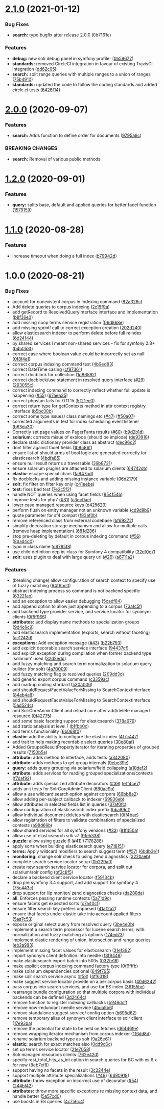 # [2.1.0](https://github.com/usemarkup/NeedleBundle/compare/v2.0.0...v2.1.0) (2021-01-12)


### Bug Fixes

* **search:** typo bugfix after release 2.0.0 ([0b7161e](https://github.com/usemarkup/NeedleBundle/commit/0b7161ebfa36a1f8881634b399619ba21decf6f2))


### Features

* **debug:** new solr debug panel in symfony profiler ([0b59677](https://github.com/usemarkup/NeedleBundle/commit/0b59677cbb7a6f89d02d47cc7cb937a0919e5265))
* **standards:** removed CircleCI integration in favour of existing TravisCI integration ([dd62c05](https://github.com/usemarkup/NeedleBundle/commit/dd62c05252859c3745264f430fbd7fdd10dbd857))
* **search:** split range queries with multiple ranges to a union of ranges ([75b4910](https://github.com/usemarkup/NeedleBundle/commit/75b4910ff4e3af349e0ec86469e0611ad702c0c9))
* **standards:** updated the code to follow the coding standards and added circle.ci tests ([6426f14](https://github.com/usemarkup/NeedleBundle/commit/6426f146900be93f04d8b5082798ca2203113ec1))

# [2.0.0](https://github.com/usemarkup/NeedleBundle/compare/v1.2.0...v2.0.0) (2020-09-07)


### Features

* **search:** Adds function to define order for documents ([9795a9c](https://github.com/usemarkup/NeedleBundle/commit/9795a9cdb403cbc6abdbe57d9dde076808504a80))


### BREAKING CHANGES

* **search:** Removal of various public methods

# [1.2.0](https://github.com/usemarkup/NeedleBundle/compare/v1.1.0...v1.2.0) (2020-09-01)


### Features

* **query:** splits base, default and applied queries for better facet function ([1579159](https://github.com/usemarkup/NeedleBundle/commit/1579159ef0055ab4058d7a2084c2ae71fe659e28))

# [1.1.0](https://github.com/usemarkup/NeedleBundle/compare/v1.0.0...v1.1.0) (2020-08-28)


### Features

* increase timeout when doing a full index ([b79942d](https://github.com/usemarkup/NeedleBundle/commit/b79942da2770a2a673028a8731f8c59ba818feec))

# 1.0.0 (2020-08-21)


### Bug Fixes

* account for nonexistent corpus in indexing command ([82a326c](https://github.com/usemarkup/NeedleBundle/commit/82a326cbdf67314e57534939ab88a212efadfd33))
* Add delete queries to corpus indexing ([2c15f9a](https://github.com/usemarkup/NeedleBundle/commit/2c15f9a849ff21a036383301919335d8de81643d))
* add getRecord to ResolvedQueryInterface interface and implementation ([b8f36e0](https://github.com/usemarkup/NeedleBundle/commit/b8f36e06331b07760794eede3f09d25621f14bf2))
* add missing noop terms service registration ([06d868e](https://github.com/usemarkup/NeedleBundle/commit/06d868e7c7bd6b901ddd252cb72ce5c832884837))
* add missing sprintf call to correct exception creation ([202d240](https://github.com/usemarkup/NeedleBundle/commit/202d2406140f764d83bf0bc6426bec8595187bea))
* allow elasticsearch indexer to perform delete before full reindex ([6d24144](https://github.com/usemarkup/NeedleBundle/commit/6d24144b80f04fa9f309267d9df2de4e6eb1e5c8))
* by shared services i meant non-shared services - fix for symfony 2.8+ ([b4b053f](https://github.com/usemarkup/NeedleBundle/commit/b4b053feae3179ec535bdf9b7ce14f767d1f29ef))
* correct case where boolean value could be incorrectly set as null ([0f8f4e1](https://github.com/usemarkup/NeedleBundle/commit/0f8f4e1001923d27114715262283584bf7e58e8e))
* correct corpus indexing command test ([4b9ed83](https://github.com/usemarkup/NeedleBundle/commit/4b9ed837dfaa334d36c22ff5b6d18e7f4fbec7db))
* correct DateTime casing ([cf87361](https://github.com/usemarkup/NeedleBundle/commit/cf8736153d606a006185da6d4879578a0b9962c2))
* correct docblock for collection ([1d86592](https://github.com/usemarkup/NeedleBundle/commit/1d86592c0e659444dd71e5c8a0a58130a5030eb3))
* correct docblock/use statement in resolved query interface ([#29](https://github.com/usemarkup/NeedleBundle/issues/29)) ([293055c](https://github.com/usemarkup/NeedleBundle/commit/293055cab593558b5bd658d2c6b479254d9c2838))
* correct indexing command to correctly reflect whether full update is happening ([#55](https://github.com/usemarkup/NeedleBundle/issues/55)) ([67aea35](https://github.com/usemarkup/NeedleBundle/commit/67aea35ec3470637008026ae14ebb3db49dfced7))
* correct phpstan fails for 0.11.15 ([5f21ee0](https://github.com/usemarkup/NeedleBundle/commit/5f21ee00fad363bb1a43dc797ef63702690a4a35))
* correct return type for getContexts method in attr context registry interface ([b5bc00b](https://github.com/usemarkup/NeedleBundle/commit/b5bc00b8522d0b67c406c88ed901f6102f9fc4a1))
* correct some type issues/ class namings etc ([#47](https://github.com/usemarkup/NeedleBundle/issues/47)) ([ff50a07](https://github.com/usemarkup/NeedleBundle/commit/ff50a07c85681b40f81f03f441d66a8b6db7b423))
* corrected arguments in test for index scheduling event listener ([b63da30](https://github.com/usemarkup/NeedleBundle/commit/b63da3086c74004ffe8e01d85ae6668798649d20))
* Correctly set page values on PagerFanta results ([#60](https://github.com/usemarkup/NeedleBundle/issues/60)) ([b9d2b1d](https://github.com/usemarkup/NeedleBundle/commit/b9d2b1d22dc18e6cf0dd24f3f9e4e0070b976e70))
* **solarium:** corrects misue of explode (should be implode) ([de93918](https://github.com/usemarkup/NeedleBundle/commit/de93918f43f4da6146ff07d7a2ab6e5134225737))
* declare static dictionary provider class as abstract ([dec96c2](https://github.com/usemarkup/NeedleBundle/commit/dec96c29b6afcddd9ec15d84edc8c32f51a0ad02))
* dont filter against facet fields ([1b8586f](https://github.com/usemarkup/NeedleBundle/commit/1b8586fabe292860eff15509ecdf3ab29f28e2c0))
* ensure list of should arms of bool logic are generated correctly for elasticsearch ([4bdfa85](https://github.com/usemarkup/NeedleBundle/commit/4bdfa854515c54e8e03c089e3a3f31b5f5fe113c))
* ensure null result returns a traversable ([36b8731](https://github.com/usemarkup/NeedleBundle/commit/36b87316647c06f7b6e36836518ece745cfb5be6))
* ensure solarium plugins are attached to solarium clients ([64742db](https://github.com/usemarkup/NeedleBundle/commit/64742db0bb71d2dbf77ac5fb8310dde76f118946))
* **elastic:** escape special chars ([1a847bd](https://github.com/usemarkup/NeedleBundle/commit/1a847bd82b56b024227d50068dcff189348ee419))
* fix docblocks and adding missing instance variable ([06d2179](https://github.com/usemarkup/NeedleBundle/commit/06d217966a134861900330c068078b60c73b1ad6))
* **solr:** fix filter on filter key only ([c41eebe](https://github.com/usemarkup/NeedleBundle/commit/c41eebe14325d2b46db82142adf0fa0ced58722f))
* **test:** fixes bad test ([7e2c5f2](https://github.com/usemarkup/NeedleBundle/commit/7e2c5f2c83ae5cb2d4ca4c2c6cf539100df70cfb))
* handle NOT queries when using facet fields ([854f54b](https://github.com/usemarkup/NeedleBundle/commit/854f54b5c5ab33025c8c8ec6b3602d1871c60909))
* improve tests for php7 ([#31](https://github.com/usemarkup/NeedleBundle/issues/31)) ([c3ec0ae](https://github.com/usemarkup/NeedleBundle/commit/c3ec0ae43e0b892c0bc584eed9ed3b4bdeafe129))
* lower case managed resource keys ([d425629](https://github.com/usemarkup/NeedleBundle/commit/d425629fe1fffa2aeafed1ea0494c972e28cd073))
* perform flush on entity manager not an unknown variable ([cd9d9b9](https://github.com/usemarkup/NeedleBundle/commit/cd9d9b9e181e50cc276542e439f785280becd141))
* quote parameter for sf4 compat ([f83af0b](https://github.com/usemarkup/NeedleBundle/commit/f83af0b8181c756b2a2b44eb6194c796638702c7))
* remove referenced class from external codebase ([bf69372](https://github.com/usemarkup/NeedleBundle/commit/bf69372a97d1f1595124a1c4b0abd9180a47ed55))
* simplify decoration storage mechanism and allow for multiple calls (remove heap implementation) ([681d286](https://github.com/usemarkup/NeedleBundle/commit/681d286d8938f6a45753f0b60ded9c2b2aadf25a))
* stop pre-deleting by default in corpus indexing command ([#56](https://github.com/usemarkup/NeedleBundle/issues/56)) ([8dad4d0](https://github.com/usemarkup/NeedleBundle/commit/8dad4d094b1527390b9cef571e9999c9b2944978))
* typo in class name ([d9785f8](https://github.com/usemarkup/NeedleBundle/commit/d9785f8ddec263e3960b4d54662c27e19f2be2c7))
* use child definition dep inj class for Symfony 4 compatibility ([32df0c7](https://github.com/usemarkup/NeedleBundle/commit/32df0c74497ef717cb7d50486b2948563bb9b648))
* **solr:** uses plugin to deal with large query uri ([#26](https://github.com/usemarkup/NeedleBundle/issues/26)) ([a8711a2](https://github.com/usemarkup/NeedleBundle/commit/a8711a2a29fd7ec6630815489a9d07e33cebaef9))


### Features

* (breaking change) allow configuration of search context to specify use of fuzzy matching ([64f6bc0](https://github.com/usemarkup/NeedleBundle/commit/64f6bc0c73f23a3089c7bdbc3a9b07087c964ae2))
* abstract indexing process so command is not backend specific ([63221ab](https://github.com/usemarkup/NeedleBundle/commit/63221abac82baa5733815895d46f2bb02547c3c6))
* add an exception to allow easier debugging ([5cadf84](https://github.com/usemarkup/NeedleBundle/commit/5cadf84836ffbcacfe8879363207918843e3582e))
* add append option to allow just appending to a corpus ([73afc5f](https://github.com/usemarkup/NeedleBundle/commit/73afc5f69a178fe0e249a1965b5953cf23bbf168))
* add backend type provider service, and service locator for synonym clients ([0f5f966](https://github.com/usemarkup/NeedleBundle/commit/0f5f966c1a9cfadc0d8592dbabdb686ddfdfa097))
* **attributes:** add display name methods to specialization groups ([9d4c6c9](https://github.com/usemarkup/NeedleBundle/commit/9d4c6c984de9b42f627a215f65c640792c15780a))
* add elasticsearch implementation (exports, search without faceting) ([ac1242d](https://github.com/usemarkup/NeedleBundle/commit/ac1242de4c3fd51e10b866cf0634336a85635f45))
* **exceptions:** Add exception message ([#43](https://github.com/usemarkup/NeedleBundle/issues/43)) ([b22b793](https://github.com/usemarkup/NeedleBundle/commit/b22b793c9f9dcba6960ea25e7823c8e342f005ae))
* add explicit decorable search service interface ([94437cf](https://github.com/usemarkup/NeedleBundle/commit/94437cf349015834eb41efe8c8fe12f15c9866c5))
* add explicit exception during compilation when former backend type 'solarium' used ([32d2edd](https://github.com/usemarkup/NeedleBundle/commit/32d2eddd3736277b05dd1e2c0cdebfce1f135b2e))
* add fuzzy matching and search term normalization to solarium query builder (for solr) ([4a70009](https://github.com/usemarkup/NeedleBundle/commit/4a7000925e75a89b1203863bb21bfc088ea5e469))
* add fuzzy matching flag to resolved queries ([209dd3d](https://github.com/usemarkup/NeedleBundle/commit/209dd3d049350c9ed7732cbedcb633c30958b321))
* add generic export corpus command ([c3359ac](https://github.com/usemarkup/NeedleBundle/commit/c3359aca9e3887a19ebe49a94c6c35d4b2aff662))
* add markup coding stardard ([530a006](https://github.com/usemarkup/NeedleBundle/commit/530a0067f2b08ddc48be6aa43b724a728a21e66f))
* add shouldRequestFacetValueForMissing to SearchContextInterface ([84eb4a8](https://github.com/usemarkup/NeedleBundle/commit/84eb4a87714ed5199e315f02f76ba0c102873007))
* add shouldRequestFacetValueForMissing to SearchContextInterface ([5ad524c](https://github.com/usemarkup/NeedleBundle/commit/5ad524c3fd243d020b0b694f9443fdac5844341d))
* add SolrCoreAdminClient and reload core after add/delete managed resource ([0f42775](https://github.com/usemarkup/NeedleBundle/commit/0f42775918730a3fe866727f04e063eab308695c))
* add some basic faceting support for elasticsearch ([378a679](https://github.com/usemarkup/NeedleBundle/commit/378a679dc77db50fd3ff51769571423e9d888fe0))
* add static analysis at level 1 ([b1fbb0c](https://github.com/usemarkup/NeedleBundle/commit/b1fbb0cead601a57e9ba3570f25a697b92b0dcb6))
* add terms functionality ([6b068f0](https://github.com/usemarkup/NeedleBundle/commit/6b068f0ea1289190f2db099747bf8ce4dc8f75bb))
* **elastic:** add the ability to configure the elastic index ([4f7c447](https://github.com/usemarkup/NeedleBundle/commit/4f7c44793278434cbea9282e88cd24bb009f6a5b))
* add trait to help making recordable select queries ([30e80af](https://github.com/usemarkup/NeedleBundle/commit/30e80afc618f870ebfba28009f3f9d947079e687))
* Added GroupedResultPropertyIterator for iterating properties of grouped results ([7150b5e](https://github.com/usemarkup/NeedleBundle/commit/7150b5ec755f6e96db6b06a40ecd990493b31635))
* **attribute:** adds method to interface, adds tests ([a342080](https://github.com/usemarkup/NeedleBundle/commit/a3420804736fe19780008a1134d35e8388574d26))
* **attribute:** adds methods to get group internals ([9ebe39e](https://github.com/usemarkup/NeedleBundle/commit/9ebe39eb0d857dd6f39d78a4327a246db30f2433))
* **query:** adds query grouping via solarium/field collapsing ([a10def2](https://github.com/usemarkup/NeedleBundle/commit/a10def232a402e7cc2e2c8740bbb49fe3a6d6272))
* **attribute:** adds services for reading grouped specializations/contexts ([f7daf92](https://github.com/usemarkup/NeedleBundle/commit/f7daf9229bedeefcb7d7c5c957a4c7146badd2e3))
* **attribute:** adds specialized attribute decorators ([#39](https://github.com/usemarkup/NeedleBundle/issues/39)) ([e1f4ce7](https://github.com/usemarkup/NeedleBundle/commit/e1f4ce74512d0b7f2395938d2549325ed1e576db))
* adds unit tests for SolrCoreAdminClient ([660ac9b](https://github.com/usemarkup/NeedleBundle/commit/660ac9b19e16aa01a754c5b8611b2aa4fef621c7))
* allow a use wildcard search option against corpora ([66bb8a2](https://github.com/usemarkup/NeedleBundle/commit/66bb8a2cc19b7a2653d514588168cb26b373d4b6))
* allow adding per-subject callback to indexer ([69936eb](https://github.com/usemarkup/NeedleBundle/commit/69936ebdde5743d5d4692dd516581b456b95c91a))
* allow attributes in selected fields list in queries ([37af0fc](https://github.com/usemarkup/NeedleBundle/commit/37af0fc82e73740a0de38aa5984491f4d61eb60e))
* allow configuration of elasticsearch index prefix ([bba89cf](https://github.com/usemarkup/NeedleBundle/commit/bba89cffbd4237dc3591b966e553d88542373dfa))
* allow individual document deletes with elasticsearch ([0ff4bac](https://github.com/usemarkup/NeedleBundle/commit/0ff4bac590ccf64d53c881b0cb7ff63b74536869))
* allow registration of filters to validate combinations of specialized contexts ([a98d66b](https://github.com/usemarkup/NeedleBundle/commit/a98d66b87d5cd91ec93006e095f77199752db10d))
* allow shared services for all symfony versions ([#33](https://github.com/usemarkup/NeedleBundle/issues/33)) ([81f450a](https://github.com/usemarkup/NeedleBundle/commit/81f450ae616a7e7cfdd977d0ddd6fe49ed67578c))
* allow use of elasticsearch sdk v7 ([9fe5338](https://github.com/usemarkup/NeedleBundle/commit/9fe533816d9538b2d8dfe416f2a305187b859073))
* **guzzle:** allow using guzzle 6 ([#41](https://github.com/usemarkup/NeedleBundle/issues/41)) ([7178288](https://github.com/usemarkup/NeedleBundle/commit/7178288c3eed81b693c788ddbe65b69cbeebd32d))
* apply sorts when building elasticsearch query ([e718151](https://github.com/usemarkup/NeedleBundle/commit/e7181516476a6e2a74f39b8c4005d7e09710678e))
* **terms:** Apply wildcard modifiers to search suggest term ([#57](https://github.com/usemarkup/NeedleBundle/issues/57)) ([6bdb3e1](https://github.com/usemarkup/NeedleBundle/commit/6bdb3e1c292e1cf870b1081833538900020cb788))
* **monitoring:** change solr check to using zend diagnostics ([3220aeb](https://github.com/usemarkup/NeedleBundle/commit/3220aebca2c5ed61b97ad1afb0320171ce01604c))
* complete search service locator setup ([0b229a0](https://github.com/usemarkup/NeedleBundle/commit/0b229a06aeeae1b30731b8275585e13c20430e8f))
* create new search service locator for corpora, and split out solarium/solr config ([bf3c8f5](https://github.com/usemarkup/NeedleBundle/commit/bf3c8f56cbf7209e853c180ea0122501984b555e))
* declare a backend client service locator ([f59134b](https://github.com/usemarkup/NeedleBundle/commit/f59134be64424c2b0843822849c4c2a156b70eaa))
* drop pre symfony 3.4 support, and add support for symfony 4 ([75c443c](https://github.com/usemarkup/NeedleBundle/commit/75c443ccba124218544ef6e7bfd5a5ef35e6352a))
* drop support for liip monitor/ zend diagnostics checks ([da280de](https://github.com/usemarkup/NeedleBundle/commit/da280dec51b5a03b889c3bec730a448bdca3384c))
* **all:** Enforces passing runtime contexts ([5a71d9c](https://github.com/usemarkup/NeedleBundle/commit/5a71d9ca3d4bca7c75ab676b0cb9c85cbafb9cee))
* ensure facets get expected sorts ([c7a40c1](https://github.com/usemarkup/NeedleBundle/commit/c7a40c1ff3bce4caf49228ca6e93e02c6639f698))
* ensure filter search key prefers unparsed ([41af2a2](https://github.com/usemarkup/NeedleBundle/commit/41af2a26054920634cab94aa2053aa36081a21ec))
* ensure that facets under elastic take into account applied filters ([5aa7c53](https://github.com/usemarkup/NeedleBundle/commit/5aa7c53aeb43cf13039807b91d4446f348bb0a9d))
* expose original select query from resolved query ([3be4e0b](https://github.com/usemarkup/NeedleBundle/commit/3be4e0b03870a627c51e1d2d7b48e2d08289fc0d))
* implement a search term processor for lucene search terms, with normalization and fuzzy matching as options ([174ed73](https://github.com/usemarkup/NeedleBundle/commit/174ed731bfea45f02dd7dd91774e9dabd05c2448))
* implement elastic rendering of union, intersection and range queries ([eb2a983](https://github.com/usemarkup/NeedleBundle/commit/eb2a98360ba4490338a0b3416f7d9b16d6e04159))
* implement missing facet values for elasticsearch ([31e1392](https://github.com/usemarkup/NeedleBundle/commit/31e1392351ae37384853fe81c9c084542a14e18e))
* import synonym client definition into needle ([f3f9446](https://github.com/usemarkup/NeedleBundle/commit/f3f944626823095dc81c90f82fc0b1ab8ecebc7f))
* make elasticsearch export batch into 500s ([032fe18](https://github.com/usemarkup/NeedleBundle/commit/032fe18a2cecf5f7a9f13795a6ddf2fc049967e3))
* make explicit corpus indexing command factory type ([0f9fffb](https://github.com/usemarkup/NeedleBundle/commit/0f9fffbf09e274268bd7c2ff442130e124019ec9))
* make solarium dependencies optional ([649f795](https://github.com/usemarkup/NeedleBundle/commit/649f795e73ed81fff0f43068f736c2a911129a18))
* make solr search service async ([#58](https://github.com/usemarkup/NeedleBundle/issues/58)) ([4ff6318](https://github.com/usemarkup/NeedleBundle/commit/4ff6318be0c9b2c03f2becf741ceaff8d36d027b))
* make suggest service locator provide on a per corpus basis ([40d6342](https://github.com/usemarkup/NeedleBundle/commit/40d6342da8b64c6a03e00f47200ba21dbf36b07a))
* pass corpus into search services, and use for ES index ([36155bc](https://github.com/usemarkup/NeedleBundle/commit/36155bcac9a6da207e831c283a406c824d7a1728))
* rearrange bundle configuration so that multiple corpora with individual backends can be defined ([3d2464c](https://github.com/usemarkup/NeedleBundle/commit/3d2464c5fd8f22bf460b090b285f75a58304dd98))
* remove function to register indexing callbacks ([b946dcf](https://github.com/usemarkup/NeedleBundle/commit/b946dcf3827b617b3b795beac511339d2affd319))
* remove now-redundant needle service ([4bda5b6](https://github.com/usemarkup/NeedleBundle/commit/4bda5b6df4a372ba5d6ca3b7365237afb870eac4))
* remove standalone suggest service/ config option ([b695d62](https://github.com/usemarkup/NeedleBundle/commit/b695d62fa65c5e70c3b6516a83964ad7f7740736))
* remove temporary alias of synonym client interface to solr client ([17e93ba](https://github.com/usemarkup/NeedleBundle/commit/17e93ba61e102f3b2500c5aaade532fd6255f8fa))
* remove the potential for state to be held on fetches ([d64469e](https://github.com/usemarkup/NeedleBundle/commit/d64469ed12cd7f2a45ec45aaae2cf5a7b867638f))
* remove wrapping iterator mechanism from corpus indexer ([116dd8d](https://github.com/usemarkup/NeedleBundle/commit/116dd8d08daa44ab1ccffe1e0c5ecc2ad5d4b98b))
* rename solarium backend type as solr ([9a26e61](https://github.com/usemarkup/NeedleBundle/commit/9a26e6161ca484e419fe71a078fdc94e451ca90c))
* **elastic:** search for exact matches also ([0dd9c6c](https://github.com/usemarkup/NeedleBundle/commit/0dd9c6c1e0dfe87f4291f144deaedacb95f699f9))
* set up terms service locator ([21e7058](https://github.com/usemarkup/NeedleBundle/commit/21e7058802aa029bab25056427c32e6d8eb92e27))
* Solr managed resources clients ([762e42d](https://github.com/usemarkup/NeedleBundle/commit/762e42d72bfb75f18e8a8c30f2c91d0d77ad8ca9))
* specify rest_total_hits_as_int option in search queries for BC with es 6.x for now ([8eb7ef8](https://github.com/usemarkup/NeedleBundle/commit/8eb7ef8242ac73d57833e11f66b876999fd05b39))
* support having no facets in the result ([3c2244e](https://github.com/usemarkup/NeedleBundle/commit/3c2244efaefa32b69037018a730705c311bf60e8))
* support multiple attribute specializations ([#49](https://github.com/usemarkup/NeedleBundle/issues/49)) ([6490918](https://github.com/usemarkup/NeedleBundle/commit/649091889ed63983ec2df99e83aa5e0c91c052eb))
* **attribute:** throw exception on incorrect use of decorator ([#54](https://github.com/usemarkup/NeedleBundle/issues/54)) ([244bf42](https://github.com/usemarkup/NeedleBundle/commit/244bf422774551ea03345e90f5bd1c23d7c39611))
* **attributes:** throw more specific exceptions re missing context data, and handle better ([5a57cd0](https://github.com/usemarkup/NeedleBundle/commit/5a57cd07f525a6f14e7119a33be51cde24e5ba91))
* use boosts in ES queries ([4c756c4](https://github.com/usemarkup/NeedleBundle/commit/4c756c4288fc07b8898692711e28f44fb79b7cc9))

